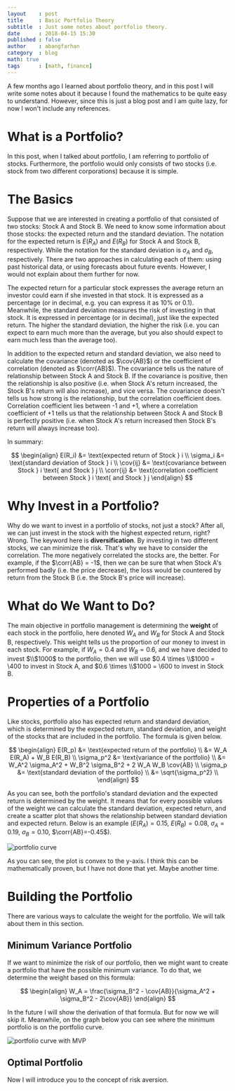 ```yaml
---
layout    : post
title     : Basic Portfolio Theory
subtitle  : Just some notes about portfolio theory.
date      : 2018-04-15 15:30
published : false
author    : abangfarhan
category  : blog
math: true
tags      : [math, finance]
---
```


A few months ago I learned about portfolio theory, and in this post I will write
some notes about it because I found the mathematics to be quite easy to
understand. However, since this is just a blog post and I am quite lazy, for now
I won't include any references.

# What is a Portfolio?

In this post, when I talked about portfolio, I am referring to portfolio of
stocks. Furthermore, the portfolio would only consists of two stocks (i.e. stock
from two different corporations) because it is simple.

# The Basics

Suppose that we are interested in creating a portfolio of that consisted of two
stocks: Stock A and Stock B. We need to know some information about those
stocks: the expected return and the standard deviation. The notation for the
expected return is $E(R_A)$ and $E(R_B)$ for Stock A and Stock B, respectively.
While the notation for the standard deviation is $\sigma_A$ and $\sigma_B$,
respectively. There are two approaches in calculating each of them: using past
historical data, or using forecasts about future events. However, I would not
explain about them further for now.

The expected return for a particular stock expresses the average return an
investor could earn if she invested in that stock. It is expressed as a
percentage (or in decimal, e.g. you can express it as 10% or 0.1). Meanwhile,
the standard deviation measures the risk of investing in that stock. It is
expressed in percentage (or in decimal), just like the expected return. The
higher the standard deviation, the higher the risk (i.e. you can expect to earn
much more than the average, but you also should expect to earn much less than
the average too).

<div hidden>
<!-- useful macros for MathJax -->
$\newcommand{\cov}[1]{\text{COV} _ {#1}}$
$\newcommand{\corr}[1]{\rho _ {#1}}$
</div>

In addition to the expected return and standard deviation, we also need to
calculate the covariance (denoted as $\cov{AB}$) or the coefficient of
correlation (denoted as $\corr{AB}$). The covariance tells us the nature of
relationship between Stock A and Stock B. If the covariance is positive, then
the relationship is also positive (i.e. when Stock A's return increased, the
Stock B's return will also increase), and vice versa. The covariance doesn't
tells us how strong is the relationship, but the correlation coefficient does.
Correlation coefficient lies between -1 and +1, where a correlation coefficient
of +1 tells us that the relationship between Stock A and Stock B is perfectly
positive (i.e. when Stock A's return increased then Stock B's return will always
increase too).

In summary:

$$
\begin{align}
E(R_i) &= \text{expected return of Stock } i \\
\sigma_i &= \text{standard deviation of Stock } i \\
\cov{ij} &= \text{covariance between Stock } i \text{ and Stock } j \\
\corr{ij} &= \text{correlation coefficient between Stock } i \text{ and Stock } j
\end{align}
$$

# Why Invest in a Portfolio?

Why do we want to invest in a portfolio of stocks, not just a stock? After all,
we can just invest in the stock with the highest expected return, right? Wrong.
The keyword here is **diversification**. By investing in two different stocks,
we can minimize the risk. That's why we have to consider the correlation. The
more negatively correlated the stocks are, the better. For example, if the
$\corr{AB} = -1$, then we can be sure that when Stock A's performed badly (i.e.
the price decrease), the loss would be countered by return from the Stock B
(i.e. the Stock B's price will increase).

# What do We Want to Do?

The main objective in portfolio management is determining the **weight** of each
stock in the portfolio, here denoted $W_A$ and $W_B$ for Stock A and Stock B,
respectively. This weight tells us the proportion of our money to invest in each
stock. For example, if $W_A = 0.4$ and $W_B = 0.6$, and we have decided to
invest $\\$1000$ to the portfolio, then we will use $0.4 \times \\$1000 = \\$400$
to invest in Stock A, and $0.6 \times \\$1000 = \\$600$ to invest in Stock B.

# Properties of a Portfolio

Like stocks, portfolio also has expected return and standard deviation, which is
determined by the expected return, standard deviation, and weight of the stocks
that are included in the portfolio. The formula is given below.

$$
\begin{align}
E(R_p) &= \text{expected return of the portfolio} \\
       &= W_A E(R_A) + W_B E(R_B) \\
\sigma_p^2 &= \text{variance of the portfolio} \\
           &= W_A^2 \sigma_A^2 + W_B^2 \sigma_B^2 + 2 W_A W_B \cov{AB} \\
\sigma_p &= \text{standard deviation of the portfolio} \\
         &= \sqrt{\sigma_p^2} \\
\end{align}
$$

As you can see, both the portfolio's standard deviation and the expected return
is determined by the weight. It means that for every possible values of the
weight we can calculate the standard deviation, expected return, and create a
scatter plot that shows the relationship between standard deviation and expected
return. Below is an example ($E(R_A)=0.15$, $E(R_B)=0.08$, $\sigma_A=0.19$,
$\sigma_B=0.10$, $\corr{AB}=-0.45$).

![portfolio curve]({{site.baseurl}}/img/2018-04-15-basic-portfolio-math/00.png)

As you can see, the plot is convex to the y-axis. I think this can be
mathematically proven, but I have not done that yet. Maybe another time.

# Building the Portfolio

There are various ways to calculate the weight for the portfolio. We will talk
about them in this section.

## Minimum Variance Portfolio

If we want to minimize the risk of our portfolio, then we might want to create a
portfolio that have the possible minimum variance. To do that, we determine the
weight based on this formula:

$$
\begin{align}
W_A = \frac{\sigma_B^2 - \cov{AB}}{\sigma_A^2 + \sigma_B^2 - 2\cov{AB}}
\end{align}
$$

In the future I will show the derivation of that formula. But for now we will
skip it. Meanwhile, on the graph below you can see where the minimum portfolio
is on the portfolio curve.

![portfolio curve with MVP]({{site.baseurl}}/img/2018-04-15-basic-portfolio-math/01.png)

## Optimal Portfolio

Now I will introduce you to the concept of risk aversion.
